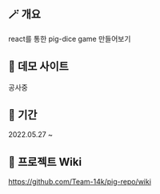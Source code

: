 



## 🪄 개요   
react를 통한 pig-dice game 만들어보기

## 🌟 데모 사이트
공사중


## 📆 기간
2022.05.27 ~ 

## 📝 프로젝트 Wiki
https://github.com/Team-14k/pig-repo/wiki

